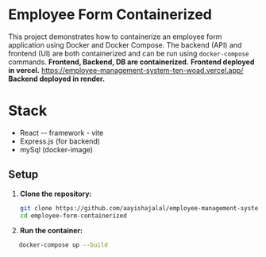 # Employee Form Containerized

This project demonstrates how to containerize an employee form application using Docker and Docker Compose. The backend (API) and frontend (UI) are both containerized and can be run using `docker-compose` commands.
**Frontend, Backend, DB are containerized.**
**Frontend deployed in vercel.** https://employee-management-system-ten-woad.vercel.app/
**Backend deployed in render.** 

# Stack 
- React -- framework - vite
- Express.js (for backend)
- mySql (docker-image)

## Setup

1. **Clone the repository:**

   ```bash
   git clone https://github.com/aayishajalal/employee-management-system.git
   cd employee-form-containerized
   ```
2. **Run the container:**
 ```bash
    docker-compose up --build
```

